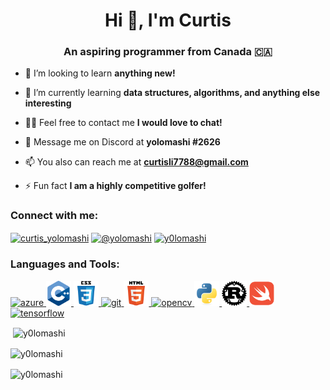 

<h1 align="center">Hi 👋, I'm Curtis</h1>
<h3 align="center">An aspiring programmer from Canada 🇨🇦</h3>

- 🤝 I’m looking to learn **anything new!**

- 🌱 I’m currently learning **data structures, algorithms, and anything else interesting**

- 👨‍💻 Feel free to contact me **I would love to chat!**

- 💬 Message me on Discord at **yolomashi #2626**

- 📫 You also can reach me at **curtisli7788@gmail.com**

- ⚡ Fun fact **I am a highly competitive golfer!**

<h3 align="left">Connect with me:</h3>
<p align="left">
<a href="https://instagram.com/curtis_yolomashi" target="blank"><img align="center" src="https://raw.githubusercontent.com/rahuldkjain/github-profile-readme-generator/master/src/images/icons/Social/instagram.svg" alt="curtis_yolomashi" height="30" width="40" /></a>
<a href="https://www.youtube.com/c/@yolomashi" target="blank"><img align="center" src="https://raw.githubusercontent.com/rahuldkjain/github-profile-readme-generator/master/src/images/icons/Social/youtube.svg" alt="@yolomashi" height="30" width="40" /></a>
<a href="https://www.leetcode.com/y0lomashi" target="blank"><img align="center" src="https://raw.githubusercontent.com/rahuldkjain/github-profile-readme-generator/master/src/images/icons/Social/leet-code.svg" alt="y0lomashi" height="30" width="40" /></a>
</p>

<h3 align="left">Languages and Tools:</h3>
<p align="left"> <a href="https://azure.microsoft.com/en-in/" target="_blank" rel="noreferrer"> <img src="https://www.vectorlogo.zone/logos/microsoft_azure/microsoft_azure-icon.svg" alt="azure" width="40" height="40"/> </a> <a href="https://www.w3schools.com/cpp/" target="_blank" rel="noreferrer"> <img src="https://raw.githubusercontent.com/devicons/devicon/master/icons/cplusplus/cplusplus-original.svg" alt="cplusplus" width="40" height="40"/> </a> <a href="https://www.w3schools.com/css/" target="_blank" rel="noreferrer"> <img src="https://raw.githubusercontent.com/devicons/devicon/master/icons/css3/css3-original-wordmark.svg" alt="css3" width="40" height="40"/> </a> <a href="https://git-scm.com/" target="_blank" rel="noreferrer"> <img src="https://www.vectorlogo.zone/logos/git-scm/git-scm-icon.svg" alt="git" width="40" height="40"/> </a> <a href="https://www.w3.org/html/" target="_blank" rel="noreferrer"> <img src="https://raw.githubusercontent.com/devicons/devicon/master/icons/html5/html5-original-wordmark.svg" alt="html5" width="40" height="40"/> </a> <a href="https://opencv.org/" target="_blank" rel="noreferrer"> <img src="https://www.vectorlogo.zone/logos/opencv/opencv-icon.svg" alt="opencv" width="40" height="40"/> </a> <a href="https://www.python.org" target="_blank" rel="noreferrer"> <img src="https://raw.githubusercontent.com/devicons/devicon/master/icons/python/python-original.svg" alt="python" width="40" height="40"/> </a> <a href="https://www.rust-lang.org" target="_blank" rel="noreferrer"> <img src="https://raw.githubusercontent.com/devicons/devicon/master/icons/rust/rust-plain.svg" alt="rust" width="40" height="40"/> </a> <a href="https://developer.apple.com/swift/" target="_blank" rel="noreferrer"> <img src="https://raw.githubusercontent.com/devicons/devicon/master/icons/swift/swift-original.svg" alt="swift" width="40" height="40"/> </a> <a href="https://www.tensorflow.org" target="_blank" rel="noreferrer"> <img src="https://www.vectorlogo.zone/logos/tensorflow/tensorflow-icon.svg" alt="tensorflow" width="40" height="40"/> </a> </p>


<p>&nbsp;<img align="center" src="https://github-readme-stats.vercel.app/api?username=y0lomashi&show_icons=true&theme=highcontrast&locale=en" alt="y0lomashi" /></p>

<p><img align="center" src="https://github-readme-streak-stats.herokuapp.com/?user=y0lomashi&theme=highcontrast" alt="y0lomashi" /></p>

<p><img align="center" src="https://github-readme-stats.vercel.app/api/top-langs?username=y0lomashi&show_icons=true&theme=highcontrast&locale=en&layout=compact" alt="y0lomashi" /></p>




